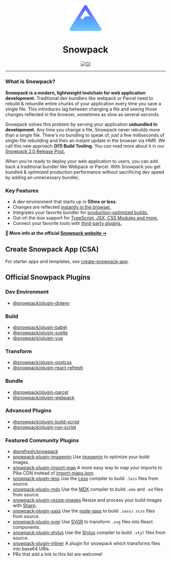 <p align="center"><img src="/docs/img/logo.png" alt="logo" width="20%" /></p>
<h1 align="center">Snowpack</h1>
<p align="center">
  <a href="https://github.com/pikapkg/snowpack/actions">
    <img src="https://github.com/pikapkg/snowpack/workflows/CI/badge.svg?event=push" alt="CI" />
  </a>
</p>

---------------

### What is Snowpack?

**Snowpack is a modern, lightweight toolchain for web application development.** Traditional dev bundlers like webpack or Parcel need to rebuild & rebundle entire chunks of your application every time you save a single file. This introduces lag between changing a file and seeing those changes reflected in the browser, sometimes as slow as several seconds.

Snowpack solves this problem by serving your application **unbundled in development.** Any time you change a file, Snowpack never rebuilds more than a single file. There's no bundling to speak of, just a few milliseconds of single-file rebuilding and then an instant update in the browser via HMR. We call this new approach **O(1) Build Tooling.** You can read more about it in our [Snowpack 2.0 Release Post.](https://www.snowpack.dev/posts/2020-05-26-snowpack-2-0-release/)

When you're ready to deploy your web application to users, you can add back a traditional bundler like Webpack or Parcel. With Snowpack you get bundled & optimized production performance without sacrificing dev speed by adding an unnecessary bundler,

### Key Features

- A dev environment that starts up in **50ms or less.**
- Changes are reflected [instantly in the browser.](https://www.snowpack.dev/posts/2020-05-26-snowpack-2-0-release/#hot-module-replacement)
- Integrates your favorite bundler for [production-optimized builds.](https://www.snowpack.dev/posts/2020-05-26-snowpack-2-0-release/#snowpack-build)
- Out-of-the-box support for [TypeScript, JSX, CSS Modules and more.](https://www.snowpack.dev/posts/2020-05-26-snowpack-2-0-release/#features)
- Connect your favorite tools with [third-party plugins.](https://www.snowpack.dev/posts/2020-05-26-snowpack-2-0-release/#build-plugins)

**💁 More info at the official [Snowpack website ➞](https://snowpack.dev)**

## Create Snowpack App (CSA)

For starter apps and templates, see [create-snowpack-app](./packages/create-snowpack-app).

## Official Snowpack Plugins

### Dev Environment

- [@snowpack/plugin-dotenv](./packages/@snowpack/plugin-dotenv)

### Build

- [@snowpack/plugin-babel](./packages/@snowpack/plugin-babel)
- [@snowpack/plugin-svelte](./packages/@snowpack/plugin-svelte)
- [@snowpack/plugin-vue](./packages/@snowpack/plugin-vue)

### Transform

- [@snowpack/plugin-postcss](./packages/@snowpack/plugin-postcss)
- [@snowpack/plugin-react-refresh](./packages/@snowpack/plugin-react-refresh)

### Bundle

- [@snowpack/plugin-parcel](./packages/@snowpack/plugin-parcel)
- [@snowpack/plugin-webpack](./packages/@snowpack/plugin-webpack)

### Advanced Plugins

- [@snowpack/plugin-build-script](./packages/@snowpack/plugin-build-script)
- [@snowpack/plugin-run-script](./packages/@snowpack/plugin-run-script)

### Featured Community Plugins

- [@prefresh/snowpack](https://github.com/JoviDeCroock/prefresh)
- [snowpack-plugin-imagemin](https://github.com/jaredLunde/snowpack-plugin-imagemin) Use [imagemin](https://github.com/imagemin/imagemin) to optimize your build images.
- [snowpack-plugin-import-map](https://github.com/zhoukekestar/snowpack-plugin-import-map) A more easy way to map your imports to Pika CDN instead of [import-maps.json](https://github.com/WICG/import-maps).
- [snowpack-plugin-less](https://github.com/fansenze/snowpack-plugin-less) Use the [Less](https://github.com/less/less.js) compiler to build `.less` files from source.
- [snowpack-plugin-mdx](https://github.com/jaredLunde/snowpack-plugin-mdx) Use the [MDX](https://github.com/mdx-js/mdx/tree/master/packages/mdx) compiler to build `.mdx` and `.md` files from source.
- [snowpack-plugin-resize-images](https://github.com/jaredLunde/snowpack-plugin-resize-images) Resize and process your build images with [Sharp](https://sharp.pixelplumbing.com/api-constructor).
- [snowpack-plugin-sass](https://github.com/fansenze/snowpack-plugin-sass) Use the [node-sass](https://github.com/sass/node-sass) to build `.sass/.scss` files from source.
- [snowpack-plugin-svgr](https://github.com/jaredLunde/snowpack-plugin-svgr) Use [SVGR](https://github.com/gregberge/svgr) to transform `.svg` files into React components.
- [snowpack-plugin-stylus](https://github.com/fansenze/snowpack-plugin-stylus) Use the [Stylus](https://github.com/stylus/stylus) compiler to build `.styl` files from source.
- [snowpack-plugin-inliner](https://github.com/fansenze/snowpack-plugin-inliner) A plugin for snowpack which transforms files into base64 URIs.
- PRs that add a link to this list are welcome!
